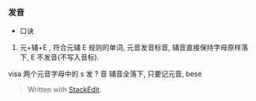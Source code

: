 
### 发音
* 口诀
1. 元+辅+E , 符合元辅 E 规则的单词, 元音发音标音, 辅音直接保持字母原样落下, E 不发音(不写入音标).

visa 两个元音字母中的 s 发 ? 音
辅音全落下, 只要记元音, bese

> Written with [StackEdit](https://stackedit.io/).
<!--stackedit_data:
eyJoaXN0b3J5IjpbODE3MDUyNDY3LDIwMzU3NzgwMTEsMTA4Mz
c1ODAxLC04NjY2MjY2NzZdfQ==
-->